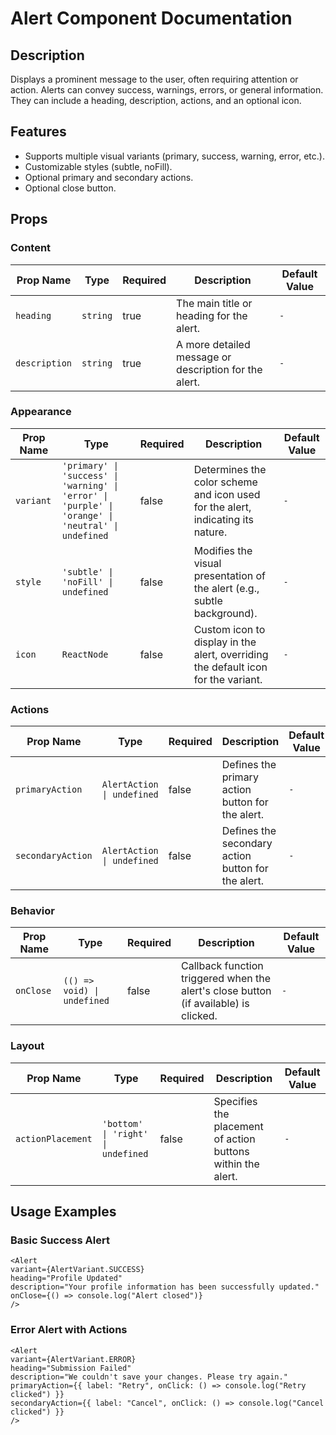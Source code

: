 # Alert Component Documentation

## Description
Displays a prominent message to the user, often requiring attention or action.
Alerts can convey success, warnings, errors, or general information.
They can include a heading, description, actions, and an optional icon.

## Features
- Supports multiple visual variants (primary, success, warning, error, etc.).
- Customizable styles (subtle, noFill).
- Optional primary and secondary actions.
- Optional close button.

## Props

### Content

| Prop Name     | Type        | Required | Description | Default Value |
|---------------|-------------|----------|-------------|---------------|
| `heading` | `string` | true | The main title or heading for the alert. | `-` |
| `description` | `string` | true | A more detailed message or description for the alert. | `-` |

### Appearance

| Prop Name     | Type        | Required | Description | Default Value |
|---------------|-------------|----------|-------------|---------------|
| `variant` | `'primary' \| 'success' \| 'warning' \| 'error' \| 'purple' \| 'orange' \| 'neutral' \| undefined` | false | Determines the color scheme and icon used for the alert, indicating its nature. | `-` |
| `style` | `'subtle' \| 'noFill' \| undefined` | false | Modifies the visual presentation of the alert (e.g., subtle background). | `-` |
| `icon` | `ReactNode` | false | Custom icon to display in the alert, overriding the default icon for the variant. | `-` |

### Actions

| Prop Name     | Type        | Required | Description | Default Value |
|---------------|-------------|----------|-------------|---------------|
| `primaryAction` | `AlertAction \| undefined` | false | Defines the primary action button for the alert. | `-` |
| `secondaryAction` | `AlertAction \| undefined` | false | Defines the secondary action button for the alert. | `-` |

### Behavior

| Prop Name     | Type        | Required | Description | Default Value |
|---------------|-------------|----------|-------------|---------------|
| `onClose` | `(() => void) \| undefined` | false | Callback function triggered when the alert's close button (if available) is clicked. | `-` |

### Layout

| Prop Name     | Type        | Required | Description | Default Value |
|---------------|-------------|----------|-------------|---------------|
| `actionPlacement` | `'bottom' \| 'right' \| undefined` | false | Specifies the placement of action buttons within the alert. | `-` |

## Usage Examples

### Basic Success Alert
```tsx
<Alert
variant={AlertVariant.SUCCESS}
heading="Profile Updated"
description="Your profile information has been successfully updated."
onClose={() => console.log("Alert closed")}
/>
```

### Error Alert with Actions
```tsx
<Alert
variant={AlertVariant.ERROR}
heading="Submission Failed"
description="We couldn't save your changes. Please try again."
primaryAction={{ label: "Retry", onClick: () => console.log("Retry clicked") }}
secondaryAction={{ label: "Cancel", onClick: () => console.log("Cancel clicked") }}
/>
